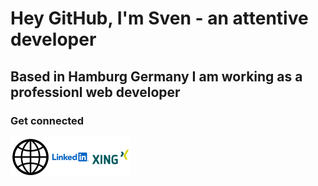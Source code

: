 # Hey GitHub, I'm Sven - an attentive developer

## Based in Hamburg Germany I am working as a professionl web developer

### Get connected

[<img align="left" alt="Website" width="64px" src="https://github.com/attentiveDev/attentiveDev/blob/main/images/website.png?raw=true" />][website]
[<img align="left" alt="Linkedin" width="64px" src="https://github.com/attentiveDev/attentiveDev/blob/main/images/linkedin.png?raw=true" />][linkedin]
[<img align="left" alt="Xing" width="64px" src="https://github.com/attentiveDev/attentiveDev/blob/main/images/xing.png?raw=true" />][xing]

[linkedin]: https://de.linkedin.com/in/sven-sonntag-hh
[website]: https://www.solution-developer
[xing]: https://www.xing.com/profile/Sven_Sonntag5
